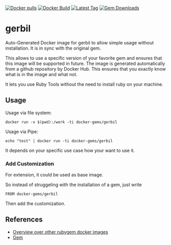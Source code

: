 [![Docker pulls](https://img.shields.io/docker/pulls/rubygem/gerbil.svg)](https://hub.docker.com/r/rubygem/gerbil/)
[![Docker Build](https://img.shields.io/docker/automated/rubygem/gerbil.svg)](https://hub.docker.com/r/rubygem/gerbil/)
[![Latest Tag](https://img.shields.io/github/tag/docker-rubygem/gerbil.svg)](https://hub.docker.com/r/rubygem/gerbil/)
[![Gem Downloads](https://img.shields.io/gem/dt/gerbil.svg)](https://rubygems.org/gems/gerbil/)
# gerbil

Auto-Generated Docker image for gerbil to allow simple usage without installation.
It is in sync with the original gem.

This allows to use a specific version of your favorite gem and ensures that this image will be supported in future.
The image is generated automatically from a github repository by Docker Hub.
This ensures that you exactly know what is in the image and what not.

It lets you use Ruby Tools without the need to install ruby on your machine.

## Usage

Usage via file system:

`docker run -v $(pwd):/work -ti docker-gems/gerbil`

Usage via Pipe:

`echo "test" | docker run -ti docker-gems/gerbil`

It depends on your specific use case how your want to use it.

### Add Customization

For extension, it could be used as base image.

So instead of struggeling with the installation of a gem, just write

`FROM docker-gems/gerbil`

Then add the customization.

## References

 - [Overview over other rubygem docker images](https://github.com/thinkbot/docker-rubygem)
 - [Gem](https://rubygems.org/gems/gerbil/)
